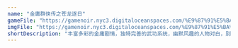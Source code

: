 ```yaml
---
name: "金庸群侠传之苍龙逐日"
gameFile: "https://gamenoir.nyc3.digitaloceanspaces.com/%E9%87%91%E5%BA%B8%E7%BE%A4%E4%BE%A0%E4%BC%A0%E4%B9%8B%E8%8B%8D%E9%BE%99%E9%80%90%E6%97%A5/jyqxz-clzr.zip"
imgFile: "https://gamenoir.nyc3.digitaloceanspaces.com/%E9%87%91%E5%BA%B8%E7%BE%A4%E4%BE%A0%E4%BC%A0%E4%B9%8B%E8%8B%8D%E9%BE%99%E9%80%90%E6%97%A5/original.jpg"
shortDescription: "丰富多彩的金庸剧情，独特完善的武功系统，幽默风趣的人物对白，别具匠心的场景谜题，尽在《金庸群侠传之苍龙逐日》。这部作品已经全面超越了原版的《金庸群侠传》，堪称金庸MOD制作的里程碑。"
---
```

